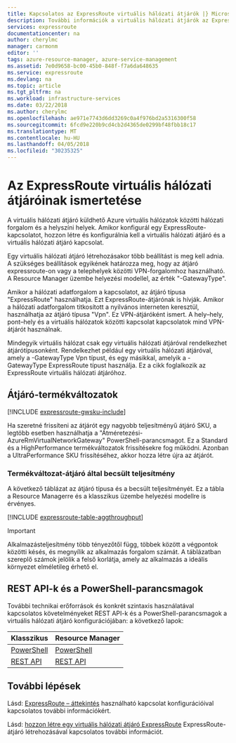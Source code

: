 ```yaml
---
title: Kapcsolatos az ExpressRoute virtuális hálózati átjárók |} Microsoft Docs
description: További információk a virtuális hálózati átjárók az ExpressRoute.
services: expressroute
documentationcenter: na
author: cherylmc
manager: carmonm
editor: ''
tags: azure-resource-manager, azure-service-management
ms.assetid: 7e0d9658-bc00-45b0-848f-f7a6da648635
ms.service: expressroute
ms.devlang: na
ms.topic: article
ms.tgt_pltfrm: na
ms.workload: infrastructure-services
ms.date: 03/22/2018
ms.author: cherylmc
ms.openlocfilehash: ae971e7743d6dd3269c0a4f976bd2a5316300f58
ms.sourcegitcommit: 6fcd9e220b9cd4cb2d4365de0299bf48fbb18c17
ms.translationtype: MT
ms.contentlocale: hu-HU
ms.lasthandoff: 04/05/2018
ms.locfileid: "30235325"
---
```

# <a name="about-virtual-network-gateways-for-expressroute"></a>Az ExpressRoute virtuális hálózati átjáróinak ismertetése
A virtuális hálózati átjáró küldhető Azure virtuális hálózatok közötti hálózati forgalom és a helyszíni helyek. Amikor konfigurál egy ExpressRoute-kapcsolatot, hozzon létre és konfigurálnia kell a virtuális hálózati átjáró és a virtuális hálózati átjáró kapcsolat.

Egy virtuális hálózati átjáró létrehozásakor több beállítást is meg kell adnia. A szükséges beállítások egyikének határozza meg, hogy az átjáró expressroute-on vagy a telephelyek közötti VPN-forgalomhoz használható. A Resource Manager üzembe helyezési modellel, az érték "-GatewayType".

Amikor a hálózati adatforgalom a kapcsolatot, az átjáró típusa "ExpressRoute" használhatja. Ezt ExpressRoute-átjárónak is hívják. Amikor a hálózati adatforgalom titkosított a nyilvános interneten keresztül, használhatja az átjáró típusa "Vpn". Ez VPN-átjáróként ismert. A hely–hely, pont–hely és a virtuális hálózatok közötti kapcsolat kapcsolatok mind VPN-átjárót használnak.

Mindegyik virtuális hálózat csak egy virtuális hálózati átjáróval rendelkezhet átjárótípusonként. Rendelkezhet például egy virtuális hálózati átjáróval, amely a -GatewayType Vpn típust, és egy másikkal, amelyik a -GatewayType ExpressRoute típust használja. Ez a cikk foglalkozik az ExpressRoute virtuális hálózati átjáróhoz.

## <a name="gwsku"></a>Átjáró-termékváltozatok
[!INCLUDE [expressroute-gwsku-include](../../includes/expressroute-gwsku-include.md)]

Ha szeretné frissíteni az átjárót egy nagyobb teljesítményű átjáró SKU, a legtöbb esetben használhatja a "Átméretezési-AzureRmVirtualNetworkGateway" PowerShell-parancsmagot. Ez a Standard és a HighPerformance termékváltozatok frissítésekre fog működni. Azonban a UltraPerformance SKU frissítéséhez, akkor hozza létre újra az átjárót.

### <a name="aggthroughput"></a>Termékváltozat-átjáró által becsült teljesítmény
A következő táblázat az átjáró típusa és a becsült teljesítményét. Ez a tábla a Resource Managerre és a klasszikus üzembe helyezési modellre is érvényes.

[!INCLUDE [expressroute-table-aggthroughput](../../includes/expressroute-table-aggtput-include.md)]

> [!IMPORTANT]
> Alkalmazásteljesítmény több tényezőtől függ, többek között a végpontok közötti késés, és megnyílik az alkalmazás forgalom számát. A táblázatban szereplő számok jelölik a felső korlátja, amely az alkalmazás a ideális környezet elméletileg érhető el. 
> 
>

## <a name="resources"></a>REST API-k és a PowerShell-parancsmagok
További technikai erőforrások és konkrét szintaxis használatával kapcsolatos követelményeket REST API-k és a PowerShell-parancsmagok a virtuális hálózati átjáró konfigurációjában: a következő lapok:

| **Klasszikus** | **Resource Manager** |
| --- | --- |
| [PowerShell](https://msdn.microsoft.com/library/mt270335.aspx) |[PowerShell](https://msdn.microsoft.com/library/mt163510.aspx) |
| [REST API](https://msdn.microsoft.com/library/jj154113.aspx) |[REST API](https://msdn.microsoft.com/library/mt163859.aspx) |

## <a name="next-steps"></a>További lépések
Lásd: [ExpressRoute – áttekintés](expressroute-introduction.md) használható kapcsolat konfigurációival kapcsolatos további információkért.

Lásd: [hozzon létre egy virtuális hálózati átjáró ExpressRoute](expressroute-howto-add-gateway-resource-manager.md) ExpressRoute-átjáró létrehozásával kapcsolatos további információt.
